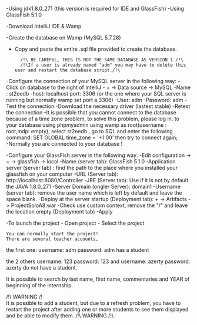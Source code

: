 -Using jdk1.8.0_271 (this version is required for IDE and GlassFish)
-Using GlassFish 5.1.0

-Download IntelliJ IDE & Wamp 

-Create the database on Wamp (MySQL 5.7.28)

- Copy and paste the entire .sql file provided to create the database. 

		/!\ BE CAREFUL, THIS IS NOT THE SAME DATABASE AS VERSION 1 /!\
		/!\If a user is already named "adm" you may have to delete this user and restart the database script./!\


																				   
-Configure the connection of your MySQL server in the following way: 
	-Click on database to the right of IntelliJ 
	- + -> Data source -> MySQL
	-Name : st2eedb
	-host: localhost port: 3306 (or the one where your SQL server is running but normally wamp set port a 3306)
	-User: adm
	-Password: adm
	-Test the connection
	-Download the necessary driver (lastest stable)
	-Retest the connection
	-It is possible that you cannot connect to the database because of a time zone problem, to solve this problem, please log in. 
	to your database using phpmyadmin using wamp as root(username : root,mdp: empty), select st2eedb , go to SQL and 
	enter the following command: SET GLOBAL time_zone = '+1:00' then try to connect again;	
	-Normally you are connected to your database !
	
-Configure your GlassFish server in the following way:
    -Edit configuration -> + -> glassfish -> local
	-Name (server tab): GlassFish 5.1.0
	-Application server (server tab) : find the path to the place where you installed your glassfish on your computer
	-URL (Server tab): http://localhost:8080/Controller
	-JRE (Server tab): Use if it is not by default the JAVA 1.8.0_271 
	-Server Domain (ongler Server): domain1
	-Username (server tab): remove the user name which is left by default and leave the space blank.
	-Deploy at the server startup (Deployment tab): + -> Artifacts -> ProjectSoloA8:war
	-Check use custom context, remove the "/" and leave the location empty (Deployment tab)
	-Apply
	
-To launch the project
	- Open project 
	- Select the project 
	
	
	You can normally start the project!
	There are several teacher accounts, 
the first one:
       username: adm
       password: adm
has a student 

the 2 others 
   username: 123
   password: 123
and
   username: azerty
   password: azerty
do not have a student.

It is possible to search by last name, first name, commentaries and YEAR of beginning of the internship.

/!\ WARNING /!\
It is possible to add a student, but due to a refresh problem,
you have to restart the project after adding one or more students to see them displayed and be able to modify them.
/!\ WARNING /!\

 
 





